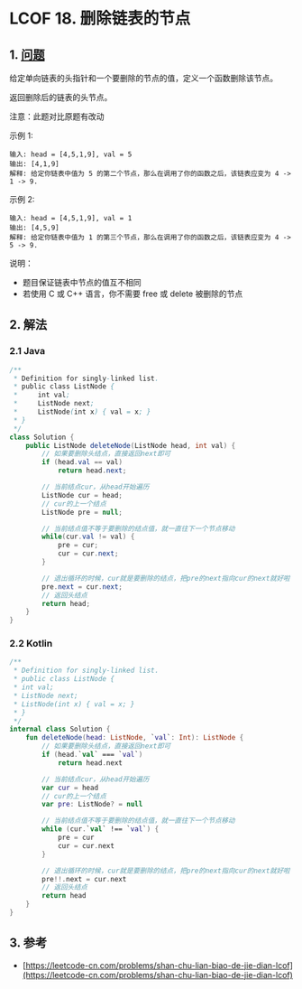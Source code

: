 # LCOF 18. 删除链表的节点

## 1. [问题](https://leetcode-cn.com/problems/shan-chu-lian-biao-de-jie-dian-lcof)

给定单向链表的头指针和一个要删除的节点的值，定义一个函数删除该节点。

返回删除后的链表的头节点。

注意：此题对比原题有改动

示例 1:

```
输入: head = [4,5,1,9], val = 5
输出: [4,1,9]
解释: 给定你链表中值为 5 的第二个节点，那么在调用了你的函数之后，该链表应变为 4 -> 1 -> 9.
```

示例 2:

```
输入: head = [4,5,1,9], val = 1
输出: [4,5,9]
解释: 给定你链表中值为 1 的第三个节点，那么在调用了你的函数之后，该链表应变为 4 -> 5 -> 9.
```

说明：

* 题目保证链表中节点的值互不相同
* 若使用 C 或 C++ 语言，你不需要 free 或 delete 被删除的节点

## 2. 解法

### 2.1 Java

```java
/**
 * Definition for singly-linked list.
 * public class ListNode {
 *     int val;
 *     ListNode next;
 *     ListNode(int x) { val = x; }
 * }
 */
class Solution {
    public ListNode deleteNode(ListNode head, int val) {
        // 如果要删除头结点，直接返回next即可
        if (head.val == val) 
            return head.next;

        // 当前结点cur，从head开始遍历
        ListNode cur = head;
        // cur的上一个结点
        ListNode pre = null;

        // 当前结点值不等于要删除的结点值，就一直往下一个节点移动
        while(cur.val != val) {
            pre = cur;
            cur = cur.next;
        }

        // 退出循环的时候，cur就是要删除的结点，把pre的next指向cur的next就好啦 
        pre.next = cur.next;
        // 返回头结点
        return head;
    }
}
```

### 2.2 Kotlin

```kotlin
/**
 * Definition for singly-linked list.
 * public class ListNode {
 * int val;
 * ListNode next;
 * ListNode(int x) { val = x; }
 * }
 */
internal class Solution {
    fun deleteNode(head: ListNode, `val`: Int): ListNode {
        // 如果要删除头结点，直接返回next即可
        if (head.`val` === `val`)
            return head.next

        // 当前结点cur，从head开始遍历
        var cur = head
        // cur的上一个结点
        var pre: ListNode? = null

        // 当前结点值不等于要删除的结点值，就一直往下一个节点移动
        while (cur.`val` !== `val`) {
            pre = cur
            cur = cur.next
        }

        // 退出循环的时候，cur就是要删除的结点，把pre的next指向cur的next就好啦 
        pre!!.next = cur.next
        // 返回头结点
        return head
    }
}
```

## 3. 参考

* [https://leetcode-cn.com/problems/shan-chu-lian-biao-de-jie-dian-lcof](https://leetcode-cn.com/problems/shan-chu-lian-biao-de-jie-dian-lcof)
